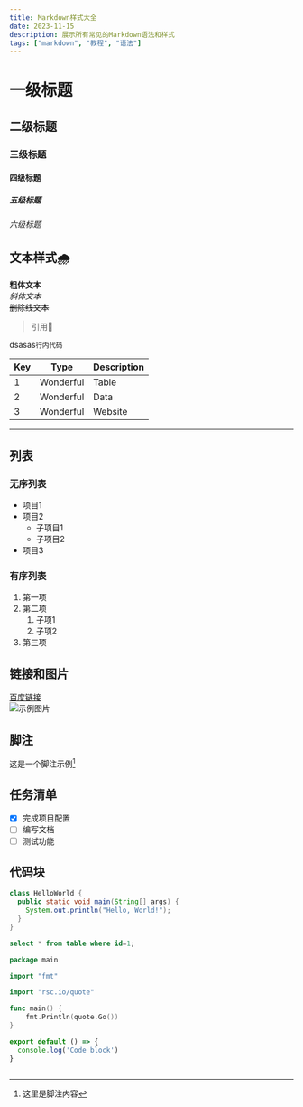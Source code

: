 ```yaml
---
title: Markdown样式大全
date: 2023-11-15
description: 展示所有常见的Markdown语法和样式
tags: ["markdown", "教程", "语法"]
---
```


# 一级标题
## 二级标题
### 三级标题
#### 四级标题
##### 五级标题
###### 六级标题
## 文本样式🌧️

**粗体文本**  
*斜体文本*  
~~删除线文本~~  
> 引用🤭  

dsasas`行内代码`  

| Key | Type      | Description |
| --- | --------- | ----------- |
| 1   | Wonderful | Table       |
| 2   | Wonderful | Data        |
| 3   | Wonderful | Website     |

---

## 列表

### 无序列表
- 项目1
- 项目2
  - 子项目1
  - 子项目2
- 项目3

### 有序列表
1. 第一项
2. 第二项
   1. 子项1
   2. 子项2
3. 第三项

## 链接和图片

[百度链接](https://www.baidu.com)  
![示例图片](/blogs/4-post/bryce-canyon.jpg)

## 脚注
这是一个脚注示例[^note]

[^note]: 这里是脚注内容

## 任务清单
- [x] 完成项目配置
- [ ] 编写文档
- [ ] 测试功能

## 代码块

```java
class HelloWorld {
  public static void main(String[] args) {
    System.out.println("Hello, World!");
  }
}
```

```sql
select * from table where id=1;
```

```go
package main

import "fmt"

import "rsc.io/quote"

func main() {
    fmt.Println(quote.Go())
}
```

```js [file.js]{2} 
export default () => {
  console.log('Code block')
}
```

```
```